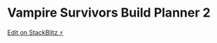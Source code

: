 # Vampire Survivors Build Planner 2

[Edit on StackBlitz ⚡️](https://stackblitz.com/edit/vitejs-vite-by6r7c)